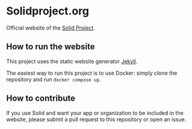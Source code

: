 # Solidproject.org

Official website of the [Solid Project](https://solidproject.org/).


## How to run the website

This project uses the static website generator [Jekyll](https://jekyllrb.com/).

The easiest way to run this project is to use Docker: simply clone the repository and run `docker compose up`.


## How to contribute

If you use Solid and want your app or organization to be included in the website, please submit a pull request to this repository or open an issue.
